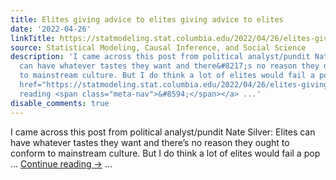 ```yaml
---
title: Elites giving advice to elites giving advice to elites
date: '2022-04-26'
linkTitle: https://statmodeling.stat.columbia.edu/2022/04/26/elites-giving-advice-to-elites-giving-advice-to-elites/
source: Statistical Modeling, Causal Inference, and Social Science
description: 'I came across this post from political analyst/pundit Nate Silver: Elites
  can have whatever tastes they want and there&#8217;s no reason they ought to conform
  to mainstream culture. But I do think a lot of elites would fail a pop &#8230; <a
  href="https://statmodeling.stat.columbia.edu/2022/04/26/elites-giving-advice-to-elites-giving-advice-to-elites/">Continue
  reading <span class="meta-nav">&#8594;</span></a> ...'
disable_comments: true
---
```

I came across this post from political analyst/pundit Nate Silver: Elites can have whatever tastes they want and there&#8217;s no reason they ought to conform to mainstream culture. But I do think a lot of elites would fail a pop &#8230; <a href="https://statmodeling.stat.columbia.edu/2022/04/26/elites-giving-advice-to-elites-giving-advice-to-elites/">Continue reading <span class="meta-nav">&#8594;</span></a> ...